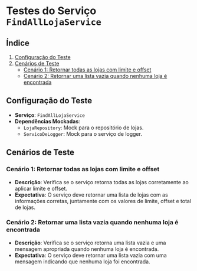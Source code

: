 # Testes do Serviço `FindAllLojaService`

## Índice

1. [Configuração do Teste](#configuração-do-teste)
2. [Cenários de Teste](#cenários-de-teste)
    - [Cenário 1: Retornar todas as lojas com limite e offset](#cenário-1-retornar-todas-as-lojas-com-limite-e-offset)
    - [Cenário 2: Retornar uma lista vazia quando nenhuma loja é encontrada](#cenário-2-retornar-uma-lista-vazia-quando-nenhuma-loja-é-encontrada)

## Configuração do Teste

-   **Serviço**: `FindAllLojaService`
-   **Dependências Mockadas**:
    -   `LojaRepository`: Mock para o repositório de lojas.
    -   `ServicoDeLogger`: Mock para o serviço de logger.

## Cenários de Teste

### Cenário 1: Retornar todas as lojas com limite e offset

-   **Descrição**: Verifica se o serviço retorna todas as lojas corretamente ao aplicar limite e offset.
-   **Expectativa**: O serviço deve retornar uma lista de lojas com as informações corretas, juntamente com os valores de limite, offset e total de lojas.

### Cenário 2: Retornar uma lista vazia quando nenhuma loja é encontrada

-   **Descrição**: Verifica se o serviço retorna uma lista vazia e uma mensagem apropriada quando nenhuma loja é encontrada.
-   **Expectativa**: O serviço deve retornar uma lista vazia com uma mensagem indicando que nenhuma loja foi encontrada.
